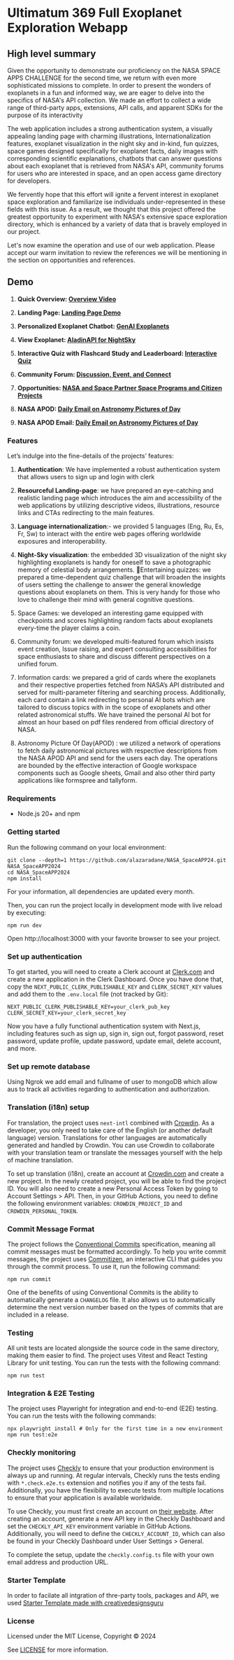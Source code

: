 # Ultimatum 369 Full Exoplanet Exploration Webapp 



## High level summary  

Given the opportunity to demonstrate our proficiency on the NASA SPACE APPS CHALLENGE for the second time, we return with even more sophisticated missions to complete. In order to present the wonders of exoplanets in a fun and informed way, we are eager to delve into the specifics of NASA's API collection. We made an effort to collect a wide range of third-party apps, extensions, API calls, and apparent SDKs for the purpose of its interactivity 
 
The web application includes a strong authentication system, a visually appealing landing page with charming illustrations, Internationalization features, exoplanet visualization in the night sky and in-kind, fun quizzes, space games designed specifically for exoplanet facts, daily images with corresponding scientific explanations, chatbots that can answer questions about each exoplanet that is retrieved from NASA's API, community forums for users who are interested in space, and an open access game directory for developers. 
 
We fervently hope that this effort will ignite a fervent interest in exoplanet space exploration and familiarize ise individuals under-represented in these fields with this issue. As a result, we thought that this project offered the greatest opportunity to experiment with NASA's extensive space exploration directory, which is enhanced by a variety of data that is bravely employed in our project. 
 
Let's now examine the operation and use of our web application. Please accept our warm invitation to review the references we will be mentioning in the section on opportunities and references.


## Demo

1. **Quick Overview: [Overview Video](https://youtu.be/4cWEyxc7iu0?si=SScXseQHAa0LA9L2)**

2. **Landing Page: [Landing Page Demo](https://youtu.be/IiR2tbuQjvk)**
3. **Personalized Exoplanet Chatbot: [GenAI Exoplanets](https://youtu.be/4O7d7HT55kI)**
4. **View Exoplanet: [AladinAPI for NightSky](https://youtu.be/7roVWvb6RMA)**
5. **Interactive Quiz with Flashcard Study and Leaderboard: [Interactive Quiz](https://youtu.be04II5YHZw5A)**
6. **Community Forum: [Discussion, Event, and Connect](https://youtu.be/99BMhRrWVtQ)**
7. **Opportunities: [NASA and Space Partner Space Programs and Citizen Projects](https://youtu.be/IiR2tbuQjvk)**
8. **NASA APOD: [Daily Email on Astronomy Pictures of Day](https://youtu.be/IiR2tbuQjvk)**
9. **NASA APOD Email: [Daily Email on Astronomy Pictures of Day](https://drive.google.com/file/d/12lQ1ttIQ9P9mASrvIZrUI_XVDQgWaYXG/view?usp=sharing)**


### Features

Let’s indulge into the fine-details of the projects’ features: 
1. **Authentication**: We have implemented a robust authentication system that allows users to sign up and login with clerk

2. **Resourceful Landing-page**: we have prepared an eye-catching and realistic landing page which introduces the aim and accessibility of the web applications by utilizing descriptive videos, illustrations, resource links and CTAs redirecting to the main features. 

3. **Language internationalization**:- we provided 5 languages (Eng, Ru, Es, Fr, Sw) to interact with the entire web pages offering worldwide exposures and interoperability. 

4. **Night-Sky visualization**: the embedded 3D visualization of the night sky highlighting exoplanets is handy for oneself to save a photographic memory of celestial body arrangements. 
Entertaining quizzes: we prepared a time-dependent quiz challenge that will broaden the insights of users setting the challenge to answer the general knowledge questions about exoplanets on them. This is very handy for those who love to challenge their mind with general cognitive questions. 

5. Space Games: we developed an interesting game equipped with checkpoints and scores highlighting random facts about exoplanets every-time the player claims a coin.  

6. Community forum: we developed multi-featured forum which insists event creation, Issue raising, and expert consulting accessibilities for space enthusiasts to share and discuss different perspectives on a unified forum. 

3. Information cards: we prepared a grid of cards where the exoplanets and their respective properties fetched from NASA’s API distributed and served for multi-parameter filtering and searching process. Additionally, each card contain a link redirecting to personal AI bots which are tailored to discuss topics with in the scope of exoplanets and other related astronomical stuffs. We have trained the personal AI bot for almost an hour based on pdf files rendered from official directory of NASA. 

4. Astronomy Picture Of Day(APOD) : we utilized a network of operations to fetch daily astronomical pictures with respective descriptions from the NASA APOD API and send for the users each day. The operations are bounded by the effective interaction of Google workspace components such as Google sheets, Gmail and also other third party applications like formspree and tallyform.

### Requirements

- Node.js 20+ and npm

### Getting started

Run the following command on your local environment:

```shell
git clone --depth=1 https://github.com/alazaradane/NASA_SpaceAPP24.git NASA_SpaceAPP2024
cd NASA_SpaceAPP2024
npm install
```

For your information, all dependencies are updated every month.

Then, you can run the project locally in development mode with live reload by executing:

```shell
npm run dev
```

Open http://localhost:3000 with your favorite browser to see your project.

### Set up authentication

To get started, you will need to create a Clerk account at [Clerk.com](https://clerk.com) and create a new application in the Clerk Dashboard. Once you have done that, copy the `NEXT_PUBLIC_CLERK_PUBLISHABLE_KEY` and `CLERK_SECRET_KEY` values and add them to the `.env.local` file (not tracked by Git):

```shell
NEXT_PUBLIC_CLERK_PUBLISHABLE_KEY=your_clerk_pub_key
CLERK_SECRET_KEY=your_clerk_secret_key
```

Now you have a fully functional authentication system with Next.js, including features such as sign up, sign in, sign out, forgot password, reset password, update profile, update password, update email, delete account, and more.

### Set up remote database

Using Ngrok we add email and fullname of user to mongoDB which allow aus to track all activities regarding to authentication and authorization.

### Translation (i18n) setup

For translation, the project uses `next-intl` combined with [Crowdin](https://l.crowdin.com/next-js). As a developer, you only need to take care of the English (or another default language) version. Translations for other languages are automatically generated and handled by Crowdin. You can use Crowdin to collaborate with your translation team or translate the messages yourself with the help of machine translation.

To set up translation (i18n), create an account at [Crowdin.com](https://l.crowdin.com/next-js) and create a new project. In the newly created project, you will be able to find the project ID. You will also need to create a new Personal Access Token by going to Account Settings > API. Then, in your GitHub Actions, you need to define the following environment variables: `CROWDIN_PROJECT_ID` and `CROWDIN_PERSONAL_TOKEN`.




### Commit Message Format

The project follows the [Conventional Commits](https://www.conventionalcommits.org/) specification, meaning all commit messages must be formatted accordingly. To help you write commit messages, the project uses [Commitizen](https://github.com/commitizen/cz-cli), an interactive CLI that guides you through the commit process. To use it, run the following command:

```shell
npm run commit
```

One of the benefits of using Conventional Commits is the ability to automatically generate a `CHANGELOG` file. It also allows us to automatically determine the next version number based on the types of commits that are included in a release.

### Testing

All unit tests are located alongside the source code in the same directory, making them easier to find. The project uses Vitest and React Testing Library for unit testing. You can run the tests with the following command:

```shell
npm run test
```

### Integration & E2E Testing

The project uses Playwright for integration and end-to-end (E2E) testing. You can run the tests with the following commands:

```shell
npx playwright install # Only for the first time in a new environment
npm run test:e2e
```


### Checkly monitoring

The project uses [Checkly](https://www.checklyhq.com) to ensure that your production environment is always up and running. At regular intervals, Checkly runs the tests ending with `*.check.e2e.ts` extension and notifies you if any of the tests fail. Additionally, you have the flexibility to execute tests from multiple locations to ensure that your application is available worldwide.

To use Checkly, you must first create an account on [their website](https://www.checklyhq.com). After creating an account, generate a new API key in the Checkly Dashboard and set the `CHECKLY_API_KEY` environment variable in GitHub Actions. Additionally, you will need to define the `CHECKLY_ACCOUNT_ID`, which can also be found in your Checkly Dashboard under User Settings > General.

To complete the setup, update the `checkly.config.ts` file with your own email address and production URL.


### Starter Template
In order to facilate all intgration of thre-party tools, packages and API, we used [Starter Template made with creativedesignsguru](https://creativedesignsguru.com)


### License

Licensed under the MIT License, Copyright © 2024

See [LICENSE](LICENSE) for more information.




